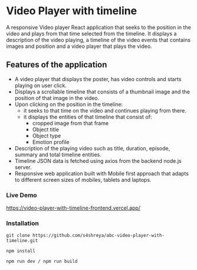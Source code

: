 # Video Player with timeline
A responsive Video player React application that seeks to the position in the video and plays from that time selected from the timeline. It displays a description of the video playing, a timeline of the video events that contains images and position and a video player that plays the video.

## Features of the application
* A video player that displays the poster, has video controls and starts playing on user click.
* Displays a scrollable timeline that consists of a thumbnail image and the position of that image in the video.
* Upon clicking on the position in the timeline:
  * it seeks to that time on the video and continues playing from there.
  * it displays the entities of that timeline that consist of:
    * cropped image from that frame
    * Object title
    * Object type
    * Emotion profile
* Description of the playing video such as title, duration, episode, summary and total timeline entities.
* Timeline JSON data is fetched using axios from the backend node.js server.
* Responsive web application built with Mobile first approach that adapts to different screen sizes of mobiles, tablets and laptops.

### Live Demo
https://video-player-with-timeline-frontend.vercel.app/

### Installation

```
git clone https://github.com/s4shreya/abc-video-player-with-timeline.git

npm install

npm run dev / npm run build
```
